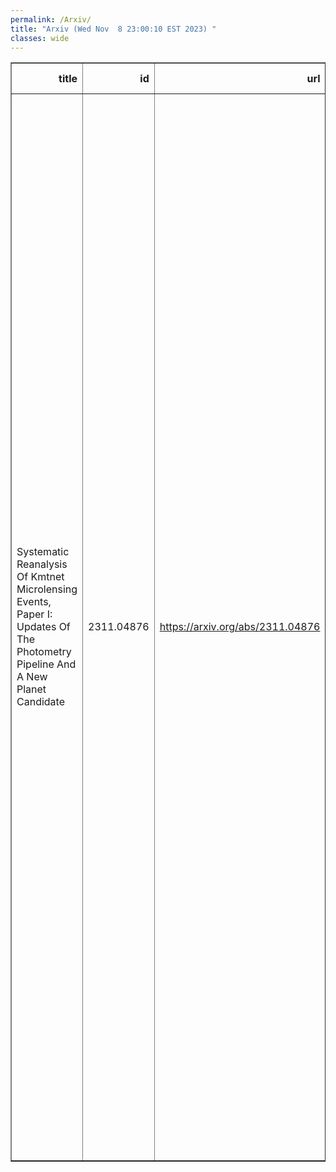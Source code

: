 ```yaml
---
permalink: /Arxiv/
title: "Arxiv (Wed Nov  8 23:00:10 EST 2023) "
classes: wide
---
```

<table border="1" class="dataframe">
  <thead>
    <tr style="text-align: right;">
      <th>title</th>
      <th>id</th>
      <th>url</th>
      <th>authors</th>
      <th>Local Authors</th>
    </tr>
  </thead>
  <tbody>
    <tr>
      <td>Systematic Reanalysis Of Kmtnet Microlensing Events, Paper I: Updates Of   The Photometry Pipeline And A New Planet Candidate</td>
      <td>2311.04876</td>
      <td><a href="https://arxiv.org/abs/2311.04876" target="_blank">https://arxiv.org/abs/2311.04876</a></td>
      <td>Hongjing Yang, Jennifer C. Yee, Kyu-Ha Hwang, Qiyue Qian, Ian A. Bond, Andrew Gould, Zhecheng Hu, Jiyuan Zhang, Shude Mao, Wei Zhu, Michael D. Albrow, Sun-Ju Chung, Cheongho Han, Youn Kil Jung, Yoon-Hyun Ryu, In-Gu Shin, Yossi Shvartzvald, Sang-Mok Cha, Dong-Jin Kim, Hyoun-Woo Kim, Seung-Lee Kim, Chung-Uk Lee, Dong-Joo Lee, Yongseok Lee, Byeong-Gon Park, Richard W. Pogge, Weicheng Zang, Fumio Abe, Richard Barry, David P. Bennett, Aparna Bhattacharya, Martin Donachie, Hirosane Fujii, Akihiko Fukui, Yuki Hirao, Yoshitaka Itow, Rintaro Kirikawa, Iona Kondo, Naoki Koshimoto, Man Cheung Alex Li, Yutaka Matsubara, Yasushi Muraki, Shota Miyazaki, Greg Olmschenk, Clément Ranc, Nicholas J. Rattenbury, Yuki Satoh, Hikaru Shoji, Stela Ishitani Silva, Takahiro Sumi, Daisuke Suzuki, Yuzuru Tanaka, Paul J. Tristram, Tsubasa Yamawaki, Atsunori Yonehara</td>
      <td>Andrew Gould, Richard Pogge</td>
    </tr>
  </tbody>
</table>